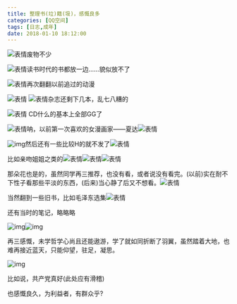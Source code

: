```yaml
---
title: 整理书(垃)籍(圾)，感慨良多
categories: [QQ空间]
tags: [日志,成年]
date: 2018-01-10 18:12:00
---
```


![表情](https://qzonestyle.gtimg.cn/qzone/em/e103.gif)废物不少

![表情](https://qzonestyle.gtimg.cn/qzone/em/e101.gif)读书时代的书都放一边……貌似放不了

 ![表情](https://qzonestyle.gtimg.cn/qzone/em/e103.gif)再次翻翻以前追过的动漫

![表情](https://qzonestyle.gtimg.cn/qzone/em/e113.gif) ![表情](https://qzonestyle.gtimg.cn/qzone/em/e400871.gif)杂志还剩下几本，乱七八糟的

![表情](https://qzonestyle.gtimg.cn/qzone/em/e400870.gif) CD什么的基本上全部GG了

![表情](https://qzonestyle.gtimg.cn/qzone/em/e400824.gif)呐，以前第一次喜欢的女漫画家——夏达![表情](https://qzonestyle.gtimg.cn/qzone/em/e400846.gif) 

![img](https://cdn.jsdelivr.net/gh/tsl1997/qq@source/source/jpg/2018/1/10/1.jpg)然后还有一些比较H的就不发了![表情](https://qzonestyle.gtimg.cn/qzone/em/e400866.gif)

比如亲吻姐姐之类的![表情](https://qzonestyle.gtimg.cn/qzone/em/e400835.gif)![表情](https://qzonestyle.gtimg.cn/qzone/em/e400835.gif)![表情](https://qzonestyle.gtimg.cn/qzone/em/e400835.gif)

那朵花也是的，虽然同学再三推荐，也没有看，或者说没有看完。(以前)实在耐不下性子看那些平淡的东西，(后来)当心静了后又不想看。![表情](https://qzonestyle.gtimg.cn/qzone/em/e400826.gif)

当然翻到一些旧书，比如毛泽东选集![表情](https://qzonestyle.gtimg.cn/qzone/em/e400851.gif)

还有当时的笔记，略略略  

![img](https://cdn.jsdelivr.net/gh/tsl1997/qq@source/source/jpg/2018/1/10/2.jpg)![img](https://cdn.jsdelivr.net/gh/tsl1997/qq@source/source/jpg/2018/1/10/3.jpg)

再三感慨，未学哲学心尚且还能遨游，学了就如同折断了羽翼，虽然踏着大地，也难再接近蓝天，只能仰望，驻足，凝思。 



![img](https://cdn.jsdelivr.net/gh/tsl1997/qq@source/source/jpg/2018/1/10/4.jpg)

比如说，共产党真好(此处应有滑稽)

也感慨良久，为利益者，有群众乎?

